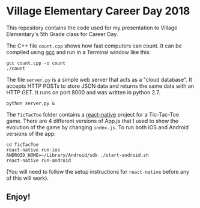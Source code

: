 # Village Elementary Career Day 2018

This repository contains the code used for my presentation to Village Elementary's 5th Grade class for Career Day.

The C++ file `count.cpp` shows how fast computers can count.  It can be compiled using [gcc](https://gcc.gnu.org) and run in a Terminal window like this:

```
gcc count.cpp -o count
./count
```

The file `server.py` is a simple web server that acts as a "cloud database".  It accepts HTTP POSTs to store JSON data and returns the same data with an HTTP GET.  It runs on port 8000 and was written in python 2.7.

```
python server.py &
```

The `TicTacToe` folder contains a [react-native](https://facebook.github.io/react-native/) project for a Tic-Tac-Toe game.  There are 4 different versions of App.js that I used to show the evolution of the game by changing `index.js`.  To run both iOS and Android versions of the app:

```
cd TicTacToe
react-native run-ios
ANDROID_HOME=~/Library/Android/sdk ./start-android.sh
react-native run-android
```

(You will need to follow the setup instructions for `react-native` before any of this will work).

## Enjoy!
